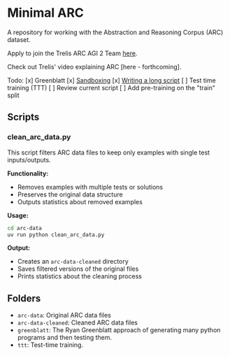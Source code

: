 # Minimal ARC

A repository for working with the Abstraction and Reasoning Corpus (ARC) dataset.

Apply to join the Trelis ARC AGI 2 Team [here](https://trelis.com/arc-agi-2/).

Check out Trelis' video explaining ARC [here - forthcoming].

Todo:
[x] Greenblatt
    [x] [Sandboxing](https://chatgpt.com/c/6807b43f-8798-8003-87dc-79c42119a063)
    [x] [Writing a long script](https://chatgpt.com/c/6801632f-5864-8003-b9a5-3144b0bf695a)
[ ] Test time training (TTT)
    [ ] Review current script
    [ ] Add pre-training on the "train" split

## Scripts

### clean_arc_data.py

This script filters ARC data files to keep only examples with single test inputs/outputs.

**Functionality:**
- Removes examples with multiple tests or solutions
- Preserves the original data structure
- Outputs statistics about removed examples

**Usage:**
```bash
cd arc-data
uv run python clean_arc_data.py
```

**Output:**
- Creates an `arc-data-cleaned` directory
- Saves filtered versions of the original files
- Prints statistics about the cleaning process

## Folders

- `arc-data`: Original ARC data files
- `arc-data-cleaned`: Cleaned ARC data files
- `greenblatt`: The Ryan Greenblatt approach of generating many python programs and then testing them.
- `ttt`: Test-time training.
